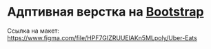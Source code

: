 # Адптивная верстка на [Bootstrap](https://getbootstrap.com/)

Ссылка на макет: https://www.figma.com/file/HPF7GIZRUUElAKn5MLpoly/Uber-Eats
